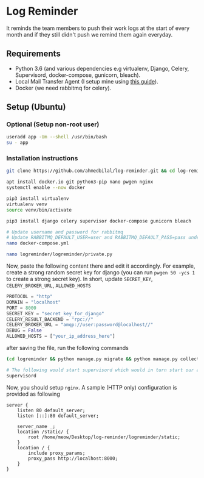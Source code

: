 # Log Reminder

It reminds the team members to push their work logs at the start of every month and if they still didn't push we remind them again everyday.

## Requirements
* Python 3.6 (and various dependencies e.g virtualenv, Django, Celery, Supervisord, docker-compose, gunicorn, bleach).
* Local Mail Transfer Agent (I setup mine using [this guide](https://opensource.com/article/18/8/postfix-open-source-mail-transfer-agent)).
* Docker (we need rabbitmq for celery).

## Setup (Ubuntu)

### Optional (Setup non-root user)
```bash
useradd app -Um --shell /usr/bin/bash
su - app
```

### Installation instructions
```bash
git clone https://github.com/ahmedbilal/log-reminder.git && cd log-reminder

apt install docker.io git python3-pip nano pwgen nginx
systemctl enable --now docker

pip3 install virtualenv
virtualenv venv
source venv/bin/activate

pip3 install django celery supervisor docker-compose gunicorn bleach

# Update username and password for rabbitmq
# Update RABBITMQ_DEFAULT_USER=user and RABBITMQ_DEFAULT_PASS=pass under environment section and take note of this password somewhere as we would need it soon
nano docker-compose.yml

nano logreminder/logreminder/private.py
```

Now, paste the following content there and edit it accordingly. For example, create a strong random secret key for django (you can run `pwgen 50 -ycs 1` to create a strong secret key). In short, update `SECRET_KEY`, `CELERY_BROKER_URL`, `ALLOWED_HOSTS`

```python
PROTOCOL = "http"
DOMAIN = "localhost"
PORT = 8000
SECRET_KEY = "secret_key_for_django"
CELERY_RESULT_BACKEND = "rpc://"
CELERY_BROKER_URL = "amqp://user:password@localhost//"
DEBUG = False
ALLOWED_HOSTS = ["your_ip_address_here"]
```
after saving the file, run the following commands
```bash
(cd logreminder && python manage.py migrate && python manage.py collectstatic && chown :www-data static -R)

# The following would start supervisord which would in turn start our application, celery worker and rabbitmq container.
supervisord
```


Now, you should setup `nginx`. A sample (HTTP only) configuration is provided as following


```nginx
server {
    listen 80 default_server;
    listen [::]:80 default_server;

    server_name _;
    location /static/ {
        root /home/meow/Desktop/log-reminder/logreminder/static;
    }
    location / {
        include proxy_params;
        proxy_pass http://localhost:8000;
    }
}
```
